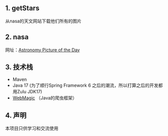 ## 1. getStars
从nasa的天文网站下载他们所有的图片

## 2. nasa
网址：[Astronomy Picture of the Day](https://apod.nasa.gov/apod/astropix.html)

## 3. 技术栈
- Maven
- Java 17 (为了顺行Spring Framework 6 之后的潮流，所以打算之后的开发都用Zulu JDK17)
- [WebMagic](https://github.com/code4craft/webmagic) （Java的爬虫框架）


## 4. 声明
本项目只供学习和交流使用
